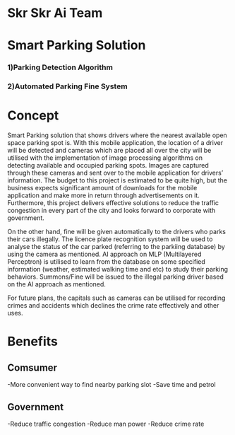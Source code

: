 # Skr Skr Ai Team

# Smart Parking Solution
### 1)Parking Detection Algorithm
### 2)Automated Parking Fine System

# Concept

  Smart Parking solution that shows drivers where the nearest available open space parking spot is. With this mobile application, the location of a driver will be detected and cameras which are placed all over the city will be utilised with the implementation of image processing algorithms on detecting available and occupied parking spots. Images are captured through these cameras and sent over to the mobile application for drivers’ information. The budget to this project is estimated to be quite high, but the business expects significant amount of downloads for the mobile application and make more in return through advertisements on it. Furthermore, this project delivers effective solutions to reduce the traffic congestion in every part of the city and looks forward to corporate with government. 
  
  On the other hand, fine will be given automatically to the drivers who parks their cars illegally. The licence plate recognition system will be used to analyse the status of the car parked (referring to the parkiing database) by using the camera as mentioned. AI approach on MLP (Multilayered Perceptron) is utilised to learn from the database on some specified information (weather, estimated walking time and etc) to study their parking behaviors. Summons/Fine will be issued to the illegal parking driver based on the AI approach as mentioned.   
  
  For future plans, the capitals such as cameras can be utilised for recording crimes and accidents which declines the crime rate effectively and other uses.
  
# Benefits
## Comsumer
-More convenient way to find nearby parking slot
-Save time and petrol

## Government
-Reduce traffic congestion
-Reduce man power
-Reduce crime rate
